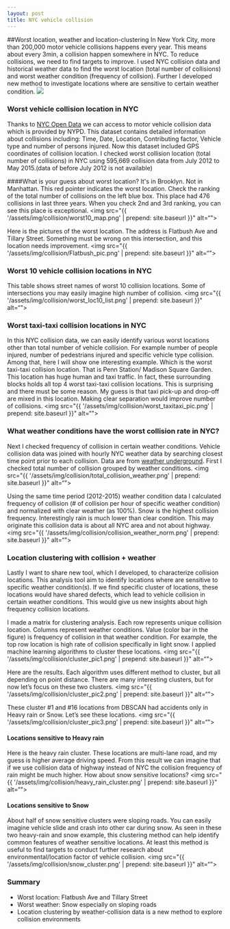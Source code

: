 ---layout: posttitle: NYC vehicle collision---##Worst location, weather and location-clusteringIn New York City, more than 200,000 motor vehicle collisions happens every year.This means about every 3min, a collision happen somewhere in NYC. To reduce collisions, we need to find targets to improve.I used NYC collision data and historical weather data to find the worst location (total number of collisions) and worst weather condition (frequency of collsion). Further I developed new method to investigate locations where are sensitive to certain weather condition.<img src="{{ '/assets/img/collision/nyc_collision_title.png' | prepend: site.baseurl }}">### Worst vehicle collision location in NYCThanks to [NYC Open Data](https://data.cityofnewyork.us) we can access to motor vehicle collision data which is provided by NYPD.This dataset contains detailed information about collisions including: Time, Date, Location, Contributing factor, Vehicle type and number of persons injured. Now this dataset included GPS coordinates of collision location. I checked worst collision location (total number of collisions) in NYC using 595,669 collision data from July 2012 to May 2015.(data of before July 2012 is not available)####What is your guess about worst location?It's in Brooklyn. Not in Manhattan. This red pointer indicates the worst location. Check the ranking of the total number of collisions on the left blue box. This place had 476 collisions in last three years. When you check 2nd and 3rd ranking, you can see this place is exceptional.<img src="{{ '/assets/img/collision/worst10_map.png' | prepend: site.baseurl }}" alt=“">Here is the pictures of the worst location. The address is Flatbush Ave and Tillary Street. Something must be wrong on this intersection, and this location needs improvement.<img src="{{ '/assets/img/collision/Flatbush_pic.png' | prepend: site.baseurl }}" alt=“">### Worst 10 vehicle collision locations in NYCThis table shows street names of worst 10 collision locations. Some of intersections you may easily imagine high number of collision.<img src="{{ '/assets/img/collision/worst_loc10_list.png' | prepend: site.baseurl }}" alt=“">### Worst taxi-taxi collision locations in NYCIn this NYC collision data, we can easily identify various worst locations other than total number of vehicle collision. For example number of people injured, number of pedestrians injured and specific vehicle type collision. Among that, here I will show one interesting example. Which is the worst taxi-taxi collision location. That is Penn Station/ Madison Square Garden. This location has huge human and taxi traffic. In fact, these surrounding blocks holds all top 4 worst taxi-taxi collision locations. This is surprising and there must be some reason. My guess is that taxi pick-up and drop-off are mixed in this location. Making clear separation would improve number of collisions.<img src="{{ '/assets/img/collision/worst_taxitaxi_pic.png' | prepend: site.baseurl }}" alt=“">### What weather conditions have the worst collision rate in NYC?Next I checked frequency of collision in certain weather conditions. Vehicle collision data was joined with hourly NYC weather data by searching closest time point prior to each collision. Data are from [weather underground](www.wunderground.com). First I checked total number of collision grouped by weather conditions.<img src="{{ '/assets/img/collision/total_collision_weather.png' | prepend: site.baseurl }}" alt=“">Using the same time period (2012-2015) weather condition data I calculated frequency of collision (# of collision per hour of specific weather condition) and normalized with clear weather (as 100%). Snow is the highest collision frequency. Interestingly rain is much lower than clear condition. This may originate this collision data is about all NYC area and not about highway.<img src="{{ '/assets/img/collision/collision_weather_norm.png' | prepend: site.baseurl }}" alt=“">### Location clustering with collision + weatherLastly I want to share new tool, which I developed, to characterize collision locations. This analysis tool aim to identify locations where are sensitive to specific weather condition(s). If we find specific cluster of locations, these locations would have shared defects, which lead to vehicle collision in certain weather conditions. This would give us new insights about high frequency collision locations.I made a matrix for clustering analysis. Each row represents unique collision location. Columns represent weather conditions. Value (color bar in the figure) is frequency of collision in that weather condition. For example, the top row location is high rate of collision specifically in light snow. I applied machine learning algorithms to cluster these locations.<img src="{{ '/assets/img/collision/cluster_pic1.png' | prepend: site.baseurl }}" alt=“">Here are the results. Each algorithm uses different method to cluster, but all depending on point distance. There are many interesting clusters, but for now let’s focus on these two clusters.<img src="{{ '/assets/img/collision/cluster_pic2.png' | prepend: site.baseurl }}" alt=“">These cluster #1 and #16 locations from DBSCAN had accidents only in Heavy rain or Snow. Let’s see these locations.<img src="{{ '/assets/img/collision/cluster_pic3.png' | prepend: site.baseurl }}" alt=“">#### Locations sensitive to Heavy rainHere is the heavy rain cluster. These locations are multi-lane road, and my guess is higher average driving speed. From this result we can imagine that if we use collision data of highway instead of NYC the collision frequency of rain might be much higher. How about snow sensitive locations?<img src="{{ '/assets/img/collision/heavy_rain_cluster.png' | prepend: site.baseurl }}" alt=“">#### Locations sensitive to SnowAbout half of snow sensitive clusters were sloping roads. You can easily imagine vehicle slide and crash into other car during snow. As seen in these two heavy-rain and snow example, this clustering method can help identify common features of weather sensitive locations. At least this method is useful to find targets to conduct further research about environmental/location factor of vehicle collision.<img src="{{ '/assets/img/collision/snow_cluster.png' | prepend: site.baseurl }}" alt=“">### Summary- Worst location: Flatbush Ave and Tillary Street- Worst weather: Snow especially on sloping roads- Location clustering by weather-collision data is a new method to explore collision environments